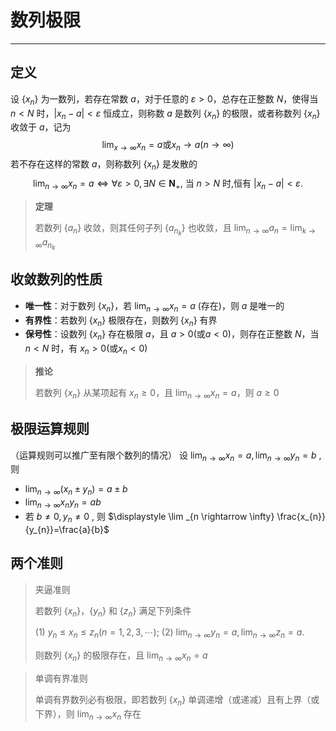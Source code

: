# 数列极限
---
## 定义
设 $\{ x_n \}$ 为一数列，若存在常数 $a$，对于任意的 $\varepsilon>0$，总存在正整数 $N$，使得当 $n<N$ 时，$|x_n-a|<\varepsilon$ 恒成立，则称数 $a$ 是数列 $\{x_n\}$ 的极限，或者称数列 $\{x_n\}$ 收敛于 $a$，记为
$$
\lim_{x\to \infty}x_n=a \text{或}x_n\to a(n\to \infty)
$$
若不存在这样的常数 $a$，则称数列 $\{x_n\}$ 是发散的
$$
\lim _{n \rightarrow \infty} x_{n}=a \Leftrightarrow \forall \varepsilon>0, \exists N \in \mathbf{N}_{+} \text {, 当 } n>N \text { 时,恒有 }\left|x_{n}-a\right|<\varepsilon \text {. }
$$
> **定理** 
> 
> 若数列 $\{a_n\}$ 收敛，则其任何子列 $\{a_{n_k}\}$ 也收敛，且 $\displaystyle \lim_{n \to \infty}a_n = \lim_{k \to \infty}a_{n_k}$

## 收敛数列的性质
- **唯一性**：对于数列 $\{x_n\}$，若 $\displaystyle \lim_{n \to \infty}x_n=a$ (存在)，则 $a$ 是唯一的
- **有界性**：若数列 $\{x_n\}$ 极限存在，则数列 $\{x_n\}$ 有界
- **保号性**：设数列 $\{x_n\}$ 存在极限 $a$，且 $a>0(\text{或}a<0)$，则存在正整数 $N$，当 $n<N$ 时，有 $x_n>0(\text{或}x_n<0)$

> **推论** 
> 
> 若数列 $\{x_n\}$ 从某项起有 $x_n\ge 0$，且 $\displaystyle \lim_{n \to \infty}x_n=a$，则 $a\ge 0$

## 极限运算规则
（运算规则可以推广至有限个数列的情况）
设  $\displaystyle \lim _{n \rightarrow \infty} x_{n}=a, \lim _{n \rightarrow \infty} y_{n}=b$ , 则
- $\displaystyle \lim _{n \rightarrow \infty}\left(x_{n} \pm y_{n}\right)=a \pm b$
- $\displaystyle \lim _{n \rightarrow \infty} x_{n} y_{n}=a b$
- 若 $\displaystyle b \neq 0, y_{n} \neq 0$ , 则 $\displaystyle \lim _{n \rightarrow \infty} \frac{x_{n}}{y_{n}}=\frac{a}{b}$

## 两个准则
> 夹逼准则
> 
> 若数列 $\{ x_n \}$，$\{ y_n \}$ 和 $\{ z_n \}$ 满足下列条件
> 
> $\displaystyle \text { (1) } y_{n} \leqslant x_{n} \leqslant z_{n}(n=1,2,3, \cdots) \text {; (2) } \lim _{n \rightarrow \infty} y_{n}=a, \lim _{n \rightarrow \infty} z_{n}=a \text {. }$
> 
> 则数列 $\{ x_n \}$ 的极限存在，且 $\displaystyle \lim_{n \to \infty}x_n=a$

> 单调有界准则
> 
> 单调有界数列必有极限，即若数列 $\{ x_n \}$ 单调递增（或递减）且有上界（或下界），则 $\displaystyle \lim_{n \to \infty}x_n$ 存在
